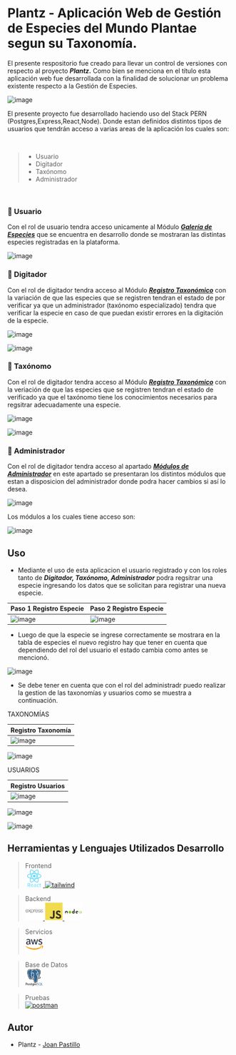 # Plantz - Aplicación Web de Gestión de Especies del Mundo Plantae segun su Taxonomía.


El presente respositorio fue creado para llevar un control de versiones con respecto al proyecto ***Plantz.*** Como bien se menciona en el título esta aplicación web fue desarrollada con la finalidad de solucionar un problema existente respecto a la Gestión de Especies.


![image](https://github.com/2k12/Plantz/assets/104972625/5f41013c-4867-4340-acbd-67bcce7557ba)



El presente proyecto fue desarrollado haciendo uso del Stack PERN (Postgres,Express,React,Node). Donde estan definidos distintos tipos de usuarios que tendrán acceso a varias areas de la aplicación los cuales son: 

</br>


> - Usuario
> - Digitador
> - Taxónomo
> - Administrador

</br>

### 👤 Usuario

Con el rol de usuario tendra acceso unicamente al Módulo <ins>***Galería de Especies***</ins> que se encuentra en desarrollo donde se mostraran las distintas especies registradas en la plataforma.


![image](https://github.com/2k12/Plantz/assets/104972625/e5c11fc3-d923-4df4-ae4f-df6df95144f3)


### 👤 Digitador

Con el rol de digitador tendra acceso al Módulo <ins>***Registro Taxonómico***</ins> con la variación de que las especies que se registren tendran el estado de por verificar ya que un administrador (taxónomo especializado) tendra que verificar la especie en caso de que puedan existir errores en la digitación de la especie.

![image](https://github.com/2k12/Plantz/assets/104972625/22bef680-3764-4258-9112-f377d0577a29)

![image](https://github.com/2k12/Plantz/assets/104972625/a377d155-4665-4db6-9b3e-f79dcedbb85e)


### 👤 Taxónomo

Con el rol de digitador tendra acceso al Módulo <ins>***Registro Taxonómico***</ins> con la veriación de que las especies que se registren tendran el estado de verificado ya que el taxónomo tiene los conocimientos necesarios para regsitrar adecuadamente una especie.

![image](https://github.com/2k12/Plantz/assets/104972625/87418ab7-9fdd-4960-ac6b-52cc5d7c7c09)

![image](https://github.com/2k12/Plantz/assets/104972625/76f27f19-8a91-4474-9b76-47cdac565214)


### 👤 Administrador

Con el rol de digitador tendra acceso al apartado <ins>***Módulos de Administrador***</ins> en este apartado se presentaran los distintos módulos que estan a disposicion del administrador donde podra hacer cambios si así lo desea.

![image](https://github.com/2k12/Plantz/assets/104972625/f8b8ae1a-9c2c-4d31-9603-0b332223a996)

Los módulos a los cuales tiene acceso son:

![image](https://github.com/2k12/Plantz/assets/104972625/47592d7b-926b-4a7b-8fc6-f425961752f2)


## Uso 
- Mediante el uso de esta aplicacion el usuario registrado y con los roles tanto de ***Digitador, Taxónomo, Administrador***  podra regsitrar una especie ingresando los datos que se solicitan para registrar una nueva especie.

Paso 1 Registro Especie | Paso 2 Registro Especie |
 --- | --- |
 ![image](https://github.com/2k12/Plantz/assets/104972625/da56e05e-0407-4cf4-bab8-e9b3f4657010) | ![image](https://github.com/2k12/Plantz/assets/104972625/e48c3919-4f39-443b-aa35-ba1b7a2325c1)

- Luego de que la especie se ingrese correctamente se mostrara en la tabla de especies el nuevo registro hay que tener en cuenta que dependiendo del rol del usuario el estado cambia como antes se mencionó.

![image](https://github.com/2k12/Plantz/assets/104972625/bfeabdb5-9a3f-4bd6-b25a-85fefc89e27a)

- Se debe tener en cuenta que con el rol del administradr puedo realizar la gestion de las taxonomías y usuarios como se muestra a continuación.

TAXONOMÍAS

Registro Taxonomía |
 --- |
![image](https://github.com/2k12/Plantz/assets/104972625/1cba2ca9-acf5-46b4-9771-37296d70cff8) |

![image](https://github.com/2k12/Plantz/assets/104972625/c7a0b051-e17b-407a-ac2c-1812367c6c8c)

USUARIOS

Registro Usuarios |
---|
![image](https://github.com/2k12/Plantz/assets/104972625/f347ee46-d364-453e-8252-be0e6efb4c81) |

![image](https://github.com/2k12/Plantz/assets/104972625/6a757ee9-fe8b-4909-b2d4-f2a4736e3365)

![image](https://github.com/2k12/Plantz/assets/104972625/e1e985cf-9757-4fc4-b4d6-aa8dbc27ce47)


## Herramientas y Lenguajes Utilizados Desarrollo

> Frontend </br>
><a href="https://reactjs.org/" target="_blank" rel="noreferrer"> <img src="https://raw.githubusercontent.com/devicons/devicon/master/icons/react/react-original-wordmark.svg" alt="react" width="40" height="40"/> </a> <a href="https://tailwindcss.com/" target="_blank" rel="noreferrer"> <img src="https://www.vectorlogo.zone/logos/tailwindcss/tailwindcss-icon.svg" alt="tailwind" width="40" height="40"/> </a>

> Backend </br>
> <a href="https://expressjs.com" target="_blank" rel="noreferrer"> <img src="https://raw.githubusercontent.com/devicons/devicon/master/icons/express/express-original-wordmark.svg" alt="express" width="40" height="40"/> </a>
 <a href="https://developer.mozilla.org/en-US/docs/Web/JavaScript" target="_blank" rel="noreferrer"> <img src="https://raw.githubusercontent.com/devicons/devicon/master/icons/javascript/javascript-original.svg" alt="javascript" width="40" height="40"/> </a> <a href="https://nodejs.org" target="_blank" rel="noreferrer"> <img src="https://raw.githubusercontent.com/devicons/devicon/master/icons/nodejs/nodejs-original-wordmark.svg" alt="nodejs" width="40" height="40"/> </a>

> Servicios </br>
> <a href="https://aws.amazon.com" target="_blank" rel="noreferrer"> <img src="https://raw.githubusercontent.com/devicons/devicon/master/icons/amazonwebservices/amazonwebservices-original-wordmark.svg" alt="aws" width="40" height="40"/> </a>

> Base de Datos </br>
> <a href="https://www.postgresql.org" target="_blank" rel="noreferrer"> <img src="https://raw.githubusercontent.com/devicons/devicon/master/icons/postgresql/postgresql-original-wordmark.svg" alt="postgresql" width="40" height="40"/> </a> 

> Pruebas </br>
> <a href="https://postman.com" target="_blank" rel="noreferrer"> <img src="https://www.vectorlogo.zone/logos/getpostman/getpostman-icon.svg" alt="postman" width="40" height="40"/> </a>




## Autor

- Plantz - [Joan Pastillo](https://github.com/2k12)

